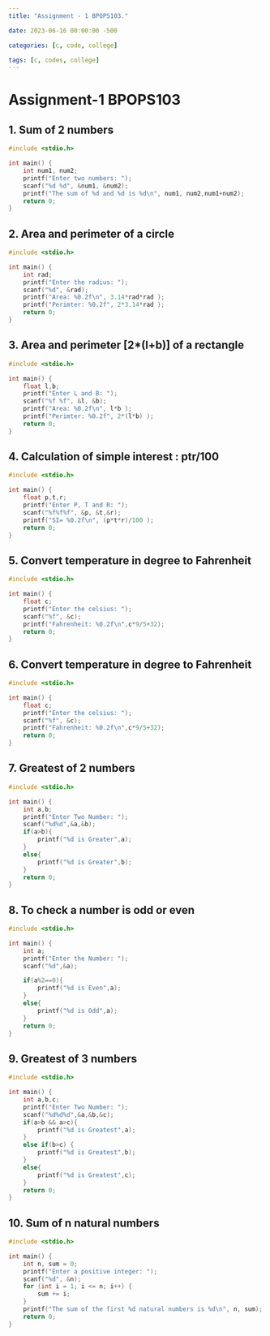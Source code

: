 ```yaml
---
title: "Assignment - 1 BPOPS103."

date: 2023-06-16 00:00:00 -500

categories: [c, code, college]

tags: [c, codes, college]
---
```

# Assignment-1 BPOPS103

## 1. Sum of 2 numbers

```c
#include <stdio.h>

int main() {
    int num1, num2;
    printf("Enter two numbers: ");
    scanf("%d %d", &num1, &num2);
    printf("The sum of %d and %d is %d\n", num1, num2,num1+num2);
    return 0;
}
```

## 2. Area and perimeter of a circle

```c
#include <stdio.h>

int main() {
    int rad;
    printf("Enter the radius: ");
    scanf("%d", &rad);
    printf("Area: %0.2f\n", 3.14*rad*rad );
    printf("Perimter: %0.2f", 2*3.14*rad );
    return 0;
}
```

## 3. Area and perimeter [2*(l+b)] of a rectangle

```c
#include <stdio.h>

int main() {
    float l,b;
    printf("Enter L and B: ");
    scanf("%f %f", &l, &b);
    printf("Area: %0.2f\n", l*b );
    printf("Perimter: %0.2f", 2*(l*b) );
    return 0;
}
```

## 4. Calculation of simple interest : ptr/100

```c
#include <stdio.h>

int main() {
    float p,t,r;
    printf("Enter P, T and R: ");
    scanf("%f%f%f", &p, &t,&r);
    printf("SI= %0.2f\n", (p*t*r)/100 );
    return 0;
}
```

## 5. Convert temperature in degree to Fahrenheit

```c
#include <stdio.h>

int main() {
    float c;
    printf("Enter the celsius: ");
    scanf("%f", &c);
    printf("Fahrenheit: %0.2f\n",c*9/5+32);
    return 0;
}
```

## 6. Convert temperature in degree to Fahrenheit

```c
#include <stdio.h>

int main() {
    float c;
    printf("Enter the celsius: ");
    scanf("%f", &c);
    printf("Fahrenheit: %0.2f\n",c*9/5+32);
    return 0;
}
```

## 7. Greatest of 2 numbers

```c
#include <stdio.h>

int main() {
    int a,b;
    printf("Enter Two Number: ");
    scanf("%d%d",&a,&b);
    if(a>b){
        printf("%d is Greater",a);
    }
    else{
        printf("%d is Greater",b);
    }
    return 0;
}
```

## 8. To check a number is odd or even

```c
#include <stdio.h>

int main() {
    int a;
    printf("Enter the Number: ");
    scanf("%d",&a);

    if(a%2==0){
        printf("%d is Even",a);
    }
    else{
        printf("%d is Odd",a);
    }
    return 0;
}
```

## 9. Greatest of 3 numbers

```c
#include <stdio.h>

int main() {
    int a,b,c;
    printf("Enter Two Number: ");
    scanf("%d%d%d",&a,&b,&c);
    if(a>b && a>c){
        printf("%d is Greatest",a);
    }
    else if(b>c) {
        printf("%d is Greatest",b);
    }
    else{
        printf("%d is Greatest",c);
    }
    return 0;
}
```

## 10. Sum of n natural numbers

```c
#include <stdio.h>

int main() {
    int n, sum = 0;
    printf("Enter a positive integer: ");
    scanf("%d", &n);
    for (int i = 1; i <= n; i++) {
        sum += i;
    }
    printf("The sum of the first %d natural numbers is %d\n", n, sum);
    return 0;
}
```
